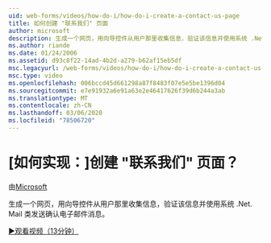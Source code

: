 ```yaml
---
uid: web-forms/videos/how-do-i/how-do-i-create-a-contact-us-page
title: 如何创建 "联系我们" 页面
author: microsoft
description: 生成一个网页，用向导控件从用户那里收集信息，验证该信息并使用系统 .Net. Mail 类发送配置 。
ms.author: riande
ms.date: 01/24/2006
ms.assetid: d93c8f22-14ad-4b2d-a279-b62af15eb5df
msc.legacyurl: /web-forms/videos/how-do-i/how-do-i-create-a-contact-us-page
msc.type: video
ms.openlocfilehash: 006bccd45d661298a87f8483f07e5e5be1396d04
ms.sourcegitcommit: e7e91932a6e91a63e2e46417626f39d6b244a3ab
ms.translationtype: MT
ms.contentlocale: zh-CN
ms.lasthandoff: 03/06/2020
ms.locfileid: "78506720"
---
```

# <a name="how-do-i-create-a-contact-us-page"></a>[如何实现：]创建 "联系我们" 页面？

由[Microsoft](https://github.com/microsoft)

生成一个网页，用向导控件从用户那里收集信息，验证该信息并使用系统 .Net. Mail 类发送确认电子邮件消息。

[&#9654;观看视频（13分钟）](https://channel9.msdn.com/Blogs/ASP-NET-Site-Videos/how-do-i-create-a-contact-us-page)
